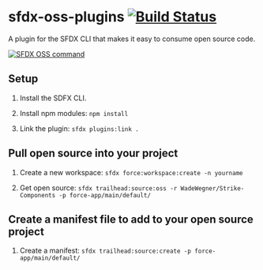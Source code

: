 # sfdx-oss-plugins [![Build Status](https://travis-ci.org/wadewegner/sfdx-oss-plugin.svg?branch=master)](https://travis-ci.org/wadewegner/sfdx-oss-plugin)

A plugin for the SFDX CLI that makes it easy to consume open source code.

[![SFDX OSS command](https://img.youtube.com/vi/p3f-Fk_M-C0/0.jpg)](https://www.youtube.com/watch?v=p3f-Fk_M-C0)

## Setup

1. Install the SDFX CLI.

2. Install npm modules: `npm install`

3. Link the plugin: `sfdx plugins:link .`

## Pull open source into your project

1. Create a new workspace: `sfdx force:workspace:create -n yourname`

2. Get open source: `sfdx trailhead:source:oss -r WadeWegner/Strike-Components -p force-app/main/default/`

## Create a manifest file to add to your open source project

1. Create a manifest: `sfdx trailhead:source:create -p force-app/main/default/`
